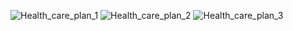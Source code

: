 ![Health_care_plan_1](https://github.com/user-attachments/assets/86879aae-0543-4d6c-87fa-747a6d1479fb)
![Health_care_plan_2](https://github.com/user-attachments/assets/e604fb70-03a6-43f6-a9f0-2ad3a93dad9d)
![Health_care_plan_3](https://github.com/user-attachments/assets/1a8522b4-042b-488a-baa5-ee04b96c9f39)
